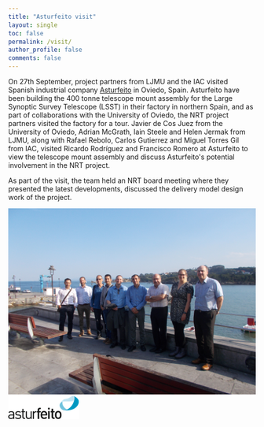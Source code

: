```yaml
---
title: "Asturfeito visit"
layout: single
toc: false
permalink: /visit/
author_profile: false
comments: false
---
```


On 27th September, project partners from LJMU and the IAC visited Spanish industrial company [Asturfeito](https://www.asturfeito.com/) in Oviedo, Spain. Asturfeito have been building the 400 tonne telescope mount assembly for the Large Synoptic Survey Telescope (LSST) in their factory in northern Spain, and as part of collaborations with the University of Oviedo, the NRT project partners visited the factory for a tour. Javier de Cos Juez from the University of Oviedo, Adrian McGrath, Iain Steele and Helen Jermak from LJMU, along with Rafael Rebolo, Carlos Gutierrez and Miguel Torres Gil from IAC, visited Ricardo Rodríguez and Francisco Romero at Asturfeito to view the telescope mount assembly and discuss Asturfeito's potential involvement in the NRT project.

As part of the visit, the team held an NRT board meeting where they presented the latest developments, discussed the delivery model  design work of the project. 

![group_photo](DSCN0379.JPG)
![astur_logo](astur_logo.png)
